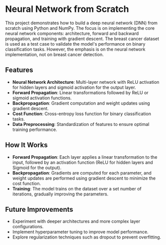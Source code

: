 # **Neural Network from Scratch**

This project demonstrates how to build a deep neural network (DNN) from scratch using Python and NumPy. The focus is on implementing the core neural network components: architecture, forward and backward propagation, and training with gradient descent. The breast cancer dataset is used as a test case to validate the model's performance on binary classification tasks. However, the emphasis is on the neural network implementation, not on breast cancer detection.

## **Features**

- **Neural Network Architecture**: Multi-layer network with ReLU activation for hidden layers and sigmoid activation for the output layer.
- **Forward Propagation**: Linear transformations followed by ReLU or sigmoid activation functions.
- **Backpropagation**: Gradient computation and weight updates using gradient descent.
- **Cost Function**: Cross-entropy loss function for binary classification tasks.
- **Data Preprocessing**: Standardization of features to ensure optimal training performance.

## **How It Works**

- **Forward Propagation**: Each layer applies a linear transformation to the input, followed by an activation function (ReLU for hidden layers and Sigmoid for the output).
- **Backpropagation**: Gradients are computed for each parameter, and weight updates are performed using gradient descent to minimize the cost function.
- **Training**: The model trains on the dataset over a set number of iterations, gradually improving the parameters.

## **Future Improvements**

- Experiment with deeper architectures and more complex layer configurations.
- Implement hyperparameter tuning to improve model performance.
- Explore regularization techniques such as dropout to prevent overfitting.

